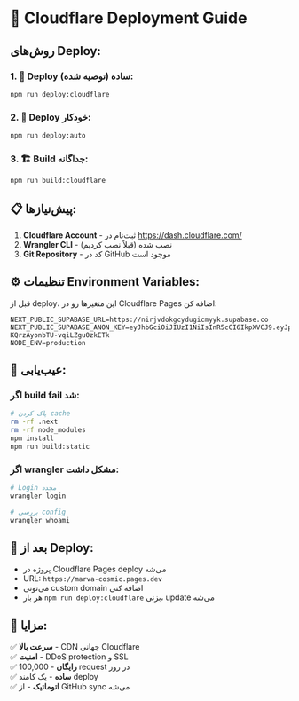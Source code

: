 # 🚀 Cloudflare Deployment Guide

## روش‌های Deploy:

### 1. 🎯 Deploy ساده (توصیه شده):
```bash
npm run deploy:cloudflare
```

### 2. 🔄 Deploy خودکار:
```bash
npm run deploy:auto
```

### 3. 🏗️ Build جداگانه:
```bash
npm run build:cloudflare
```

## 📋 پیش‌نیازها:

1. **Cloudflare Account** - ثبت‌نام در https://dash.cloudflare.com/
2. **Wrangler CLI** - نصب شده (قبلاً نصب کردیم)
3. **Git Repository** - کد در GitHub موجود است

## ⚙️ تنظیمات Environment Variables:

قبل از deploy، این متغیرها رو در Cloudflare Pages اضافه کن:

```
NEXT_PUBLIC_SUPABASE_URL=https://nirjvdokgcydugicmyyk.supabase.co
NEXT_PUBLIC_SUPABASE_ANON_KEY=eyJhbGciOiJIUzI1NiIsInR5cCI6IkpXVCJ9.eyJpc3MiOiJzdXBhYmFzZSIsInJlZiI6Im5pcmp2ZG9rZ2N5ZHVnaWNteXlrIiwicm9sZSI6ImFub24iLCJpYXQiOjE3NTY3MDc0NzksImV4cCI6MjA3MjI4MzQ3OX0.v9VIBxkBRnc5688ik-KQrzAyonbTU-vqiLZgu0zkETk
NODE_ENV=production
```

## 🔧 عیب‌یابی:

### اگر build fail شد:
```bash
# پاک کردن cache
rm -rf .next
rm -rf node_modules
npm install
npm run build:static
```

### اگر wrangler مشکل داشت:
```bash
# Login مجدد
wrangler login

# بررسی config
wrangler whoami
```

## 📱 بعد از Deploy:

- پروژه در Cloudflare Pages deploy می‌شه
- URL: `https://marva-cosmic.pages.dev`
- می‌تونی custom domain اضافه کنی
- هر بار `npm run deploy:cloudflare` بزنی، update می‌شه

## 🎉 مزایا:

✅ **سرعت بالا** - CDN جهانی Cloudflare  
✅ **امنیت** - DDoS protection و SSL  
✅ **رایگان** - 100,000 request در روز  
✅ **ساده** - یک کامند deploy  
✅ **اتوماتیک** - از GitHub sync می‌شه
